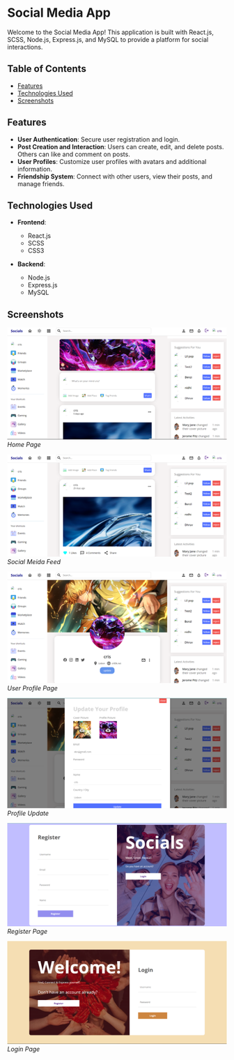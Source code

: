 # Social Media App

Welcome to the Social Media App! This application is built with React.js, SCSS, Node.js, Express.js, and MySQL to provide a platform for social interactions.

## Table of Contents

- [Features](#features)
- [Technologies Used](#technologies-used)
- [Screenshots](#screenshots)

## Features

- **User Authentication**: Secure user registration and login.
- **Post Creation and Interaction**: Users can create, edit, and delete posts. Others can like and comment on posts.
- **User Profiles**: Customize user profiles with avatars and additional information.
- **Friendship System**: Connect with other users, view their posts, and manage friends.

## Technologies Used

- **Frontend**:

  - React.js
  - SCSS
  - CSS3

- **Backend**:
  - Node.js
  - Express.js
  - MySQL

## Screenshots

![image1](./client/public/Socials/socialMediaFeed.png)
_Home Page_

![image2](./client/public/Socials/SM-Feed.png)
_Social Meida Feed_

![image3](./client/public/Socials/socialMediaProfilePage.png)
_User Profile Page_

![image4](./client/public/Socials/socialMediaUpdate.png)
_Profile Update_

![image5](./client/public/Socials/SM-RegisterPage.png)
_Register Page_

![image6](./client/public/Socials/SM-LoginPage.png)
_Login Page_
